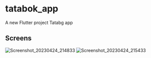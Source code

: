 # tatabok_app

A new Flutter project Tatabg app

## Screens
![Screenshot_20230424_214833](https://user-images.githubusercontent.com/109968682/234127995-fc58601a-5421-4480-a3a9-c6b98161f412.png)
![Screenshot_20230424_215433](https://user-images.githubusercontent.com/109968682/234128040-7eb0e8fd-b6f9-4a16-bb1a-9a868342a66e.png)
